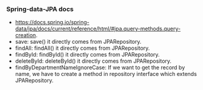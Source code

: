 ### Spring-data-JPA docs
* https://docs.spring.io/spring-data/jpa/docs/current/reference/html/#jpa.query-methods.query-creation.
* save: save() it directly comes from JPARepository.  
* findAll: findAll() it directly comes from JPARepository.  
* findById: findById() it directly comes from JPARepository.   
* deleteById: deleteById() it directly comes from JPARepository.    
* findByDepartmentNameIgnoreCase: If we want to get the record by name, we have to create a method in repository interface which extends JPARepository.
